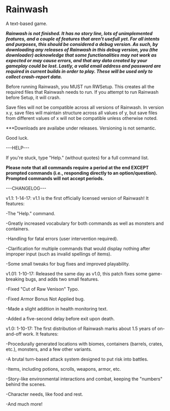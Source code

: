 # Rainwash
A text-based game.

***Rainwash is not finished. It has no story line, lots of unimplemented features, and a couple of features that aren't usefull yet. For all intents and purposes, this should be considered a debug version.
As such, by downloading any releases of Rainwash in this debug version, you (the downloader) acknowledge that some functionalities may not work as expected or may cause errors, and that any data created by your gameplay could be lost.
Lastly, a valid email address and password are required in current builds in order to play. These will be used only to collect crash-report data.***

Before running Rainwash, you MUST run RWSetup. This creates all the required files that Rainwash needs to run. If you attempt to run Rainwash before Setup, it will crash.

Save files will not be compatible across all versions of Rainwash. In version x.y, save files will maintain structure across all values of y, but save files from different values of x will not be compatible unless otherwise noted. 

***Downloads are availabe under releases. Versioning is not semantic.

Good luck.

---HELP---

If you're stuck, type "Help." (without quotes) for a full command list.

**Please note that all commands require a period at the end EXCEPT prompted commands (i.e., responding directly to an option/question). Prompted commands will not accept periods.**

---CHANGELOG---

v1.1: 1-14-17: v1.1 is the first officially licensed version of Rainwash! It features:

-The "Help." command.

-Greatly increased vocabulary for both commands as well as monsters and containers.

-Handling for fatal errors (user intervention required).

-Clarification for multiple commands that would display nothing after improper input (such as invalid spellings of items).

-Some small tweaks for bug fixes and improved playability.

v1.01: 1-10-17: Released the same day as v1.0, this patch fixes some game-breaking bugs, and adds two small features.

-Fixed "Cut of Raw Venison" Typo.

-Fixed Armor Bonus Not Applied bug.

-Made a slight addition in health monitoring text.

-Added a five-second delay before exit upon death.



v1.0: 1-10-17: The first distribution of Rainwash marks about 1.5 years of on-and-off work. It features:

-Procedurally generated locations with biomes, containers (barrels, crates, etc.), monsters, and a few other variants.

-A brutal turn-based attack system designed to put risk into battles.

-Items, including potions, scrolls, weapons, armor, etc.

-Story-like environmental interactions and combat, keeping the "numbers" behind the scenes.

-Character needs, like food and rest.

-And much more!
